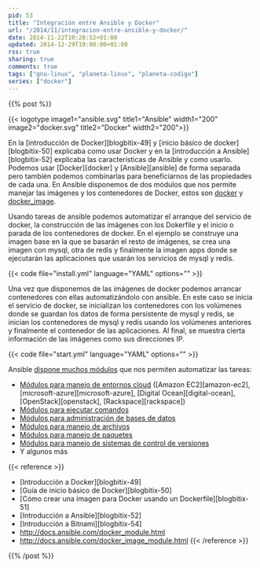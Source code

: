 ```yaml
---
pid: 53
title: "Integración entre Ansible y Docker"
url: "/2014/11/integracion-entre-ansible-y-docker/"
date: 2014-11-22T10:28:52+01:00
updated: 2014-12-29T19:00:00+01:00
rss: true
sharing: true
comments: true
tags: ["gnu-linux", "planeta-linux", "planeta-codigo"]
series: ["docker"]
---
```


{{% post %}}

{{< logotype image1="ansible.svg" title1="Ansible" width1="200" image2="docker.svg" title2="Docker" width2="200">}}

En la [introducción de Docker][blogbitix-49] y [inicio básico de docker][blogbitix-50] explicaba como usar Docker y en la [introducción a Ansible][blogbitix-52] explicaba las características de Ansible y como usarlo. Podemos usar [Docker][docker] y [Ansible][ansible] de forma separada pero también podemos combinarlas para beneficiarnos de las propiedades de cada una. En Ansible disponemos de dos módulos que nos permite manejar las imágenes y los contenedores de Docker, estos son [docker](http://docs.ansible.com/docker_module.html) y [docker_image](http://docs.ansible.com/docker_image_module.html).

Usando tareas de ansible podemos automatizar el arranque del servicio de docker, la construcción de las imágenes con los Dokerfile y el inicio o parada de los contenedores de docker. En el ejemplo se construye una imagen base en la que se basarán el resto de imágenes, se crea una imagen con mysql, otra de redis y finalmente la imagen apps donde se ejecutarán las aplicaciones que usarán los servicios de mysql y redis.

{{< code file="install.yml" language="YAML" options="" >}}

Una vez que disponemos de las imágenes de docker podemos arrancar contenedores con ellas automatizándolo con ansible. En este caso se inicia el servicio de docker, se inicializan los contenedores con los volúmenes donde se guardan los datos de forma persistente de mysql y redis, se inician los contenedores de mysql y redis usando los volúmenes anteriores y finalmente el contenedor de las aplicaciones. Al final, se muestra cierta información de las imágenes como sus direcciones IP.

{{< code file="start.yml" language="YAML" options="" >}}

Ansible [dispone muchos módulos](http://docs.ansible.com/list_of_all_modules.html) que nos permiten automatizar las tareas:

* [Módulos para manejo de entornos cloud](http://docs.ansible.com/list_of_cloud_modules.html) ([Amazon EC2][amazon-ec2], [microsoft-azure][microsoft-azure], [Digital Ocean][digital-ocean], [OpenStack][openstack], [Rackspace][rackspace])
* [Módulos para ejecutar comandos](http://docs.ansible.com/list_of_commands_modules.html)
* [Módulos para administración de bases de datos](http://docs.ansible.com/list_of_database_modules.html)
* [Módulos para manejo de archivos](http://docs.ansible.com/modules_by_category.html)
* [Módulos para manejo de paquetes](http://docs.ansible.com/list_of_packaging_modules.html)
* [Módulos para manejo de sistemas de control de versiones](http://docs.ansible.com/list_of_source_control_modules.html)
* Y algunos más

{{< reference >}}
* [Introducción a Docker][blogbitix-49]
* [Guía de inicio básico de Docker][blogbitix-50]
* [Cómo crear una imagen para Docker usando un Dockerfile][blogbitix-51]
* [Introducción a Ansible][blogbitix-52]
* [Introducción a Bitnami][blogbitix-54]
* http://docs.ansible.com/docker_module.html<br>
* http://docs.ansible.com/docker_image_module.html
{{< /reference >}}

{{% /post %}}
